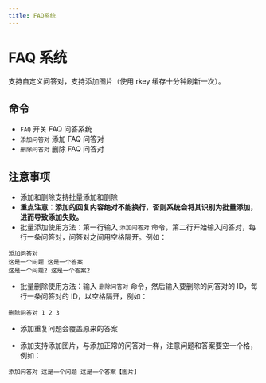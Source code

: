 ```yaml
---
title: FAQ系统
---
```


# FAQ 系统

支持自定义问答对，支持添加图片（使用 rkey 缓存十分钟刷新一次）。

## 命令

- `FAQ` 开关 FAQ 问答系统
- `添加问答对` 添加 FAQ 问答对
- `删除问答对` 删除 FAQ 问答对

## 注意事项

- 添加和删除支持批量添加和删除
- **重点注意：添加的回复内容绝对不能换行，否则系统会将其识别为批量添加，进而导致添加失败。**
- 批量添加使用方法：第一行输入 `添加问答对` 命令，第二行开始输入问答对，每行一条问答对，问答对之间用空格隔开。例如：

```
添加问答对
这是一个问题 这是一个答案
这是一个问题2 这是一个答案2
```

- 批量删除使用方法：输入 `删除问答对` 命令，然后输入要删除的问答对的 ID，每行一条问答对的 ID，以空格隔开，例如：

```
删除问答对 1 2 3
```

- 添加重复问题会覆盖原来的答案

- 添加支持添加图片，与添加正常的问答对一样，注意问题和答案要空一个格，例如：

```
添加问答对 这是一个问题 这是一个答案【图片】
```
